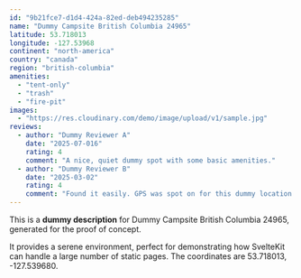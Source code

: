 ```yaml
---
id: "9b21fce7-d1d4-424a-82ed-deb494235285"
name: "Dummy Campsite British Columbia 24965"
latitude: 53.718013
longitude: -127.53968
continent: "north-america"
country: "canada"
region: "british-columbia"
amenities:
  - "tent-only"
  - "trash"
  - "fire-pit"
images:
  - "https://res.cloudinary.com/demo/image/upload/v1/sample.jpg"
reviews:
  - author: "Dummy Reviewer A"
    date: "2025-07-016"
    rating: 4
    comment: "A nice, quiet dummy spot with some basic amenities."
  - author: "Dummy Reviewer B"
    date: "2025-03-02"
    rating: 4
    comment: "Found it easily. GPS was spot on for this dummy location."
---
```


This is a **dummy description** for Dummy Campsite British Columbia 24965, generated for the proof of concept.

It provides a serene environment, perfect for demonstrating how SvelteKit can handle a large number of static pages. The coordinates are 53.718013, -127.539680.
